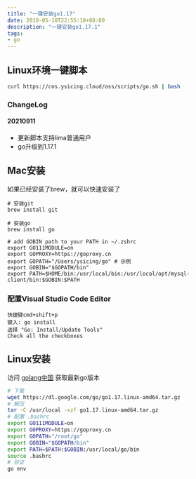 ```yaml
---
title: "一键安装go1.17"
date: 2019-05-18T22:55:18+08:00
description: "一键安装go1.17.1"
tags:
- go
---
```


<!-- truncate -->

## Linux环境一键脚本

```bash
curl https://cos.ysicing.cloud/oss/scripts/go.sh | bash
```

### ChangeLog

#### 20210911

- 更新脚本支持lima普通用户
- go升级到1.17.1

## Mac安装

如果已经安装了brew，就可以快速安装了

```
# 安装git
brew install git

# 安装go
brew install go

# add GOBIN path to your PATH in ~/.zshrc
export GO111MODULE=on
export GOPROXY=https://goproxy.cn
export GOPATH="/Users/ysicing/go" # 示例
export GOBIN="$GOPATH/bin"
export PATH=$HOME/bin:/usr/local/bin:/usr/local/opt/mysql-client/bin:$GOBIN:$PATH
```

### 配置Visual Studio Code Editor

```
快捷键cmd+shift+p
键入: go install
选择 "Go: Install/Update Tools"
Check all the checkboxes
```

## Linux安装

访问 [golang中国](https://golang.google.cn/dl/) 获取最新go版本

```bash
# 下载
wget https://dl.google.com/go/go1.17.linux-amd64.tar.gz
# 解压
tar -C /usr/local -xzf go1.17.linux-amd64.tar.gz
# 配置 .bashrc
export GO111MODULE=on
export GOPROXY=https://goproxy.cn
export GOPATH="/root/go"
export GOBIN="$GOPATH/bin"
export PATH=$PATH:$GOBIN:/usr/local/go/bin
source .bashrc
# 验证
go env
```

